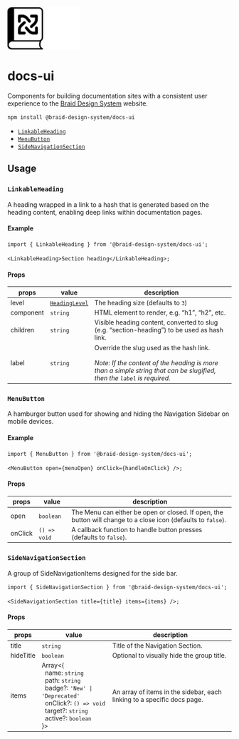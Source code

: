 <img src="https://raw.githubusercontent.com/seek-oss/braid-design-system/HEAD/packages/docs-ui/images/braid-docs-ui-logo.svg#gh-light-mode-only" alt="Braid Docs UI" title="Braid Docs UI" width="80px">
<img src="https://raw.githubusercontent.com/seek-oss/braid-design-system/HEAD/packages/docs-ui/images/braid-docs-ui-logo-inverted.svg#gh-dark-mode-only" alt="Braid Docs UI" title="Braid Docs UI" width="80px" />

# docs-ui

Components for building documentation sites with a consistent user experience to the [Braid Design System] website.

```bash
npm install @braid-design-system/docs-ui
```

- [`LinkableHeading`](#linkableheading)
- [`MenuButton`](#menubutton)
- [`SideNavigationSection`](#sidenavigationsection)

## Usage

### `LinkableHeading`

A heading wrapped in a link to a hash that is generated based on the heading content, enabling deep links within documentation pages.

#### Example

```tsx
import { LinkableHeading } from '@braid-design-system/docs-ui';

<LinkableHeading>Section heading</LinkableHeading>;
```

#### Props

| props     | value            | description                                                                                                                                                               |
| --------- | ---------------- | ------------------------------------------------------------------------------------------------------------------------------------------------------------------------- |
| level     | [`HeadingLevel`] | The heading size (defaults to `3`)                                                                                                                                        |
| component | `string`         | HTML element to render, e.g. &ldquo;h1&rdquo;, &ldquo;h2&rdquo;, etc.                                                                                                     |
| children  | `string`         | Visible heading content, converted to slug (e.g. &ldquo;section-heading&rdquo;) to be used as hash link.                                                                  |
| label     | `string`         | Override the slug used as the hash link.<br/><br/>_Note: If the content of the heading is more than a simple string that can be slugified, then the `label` is required._ |

### `MenuButton`

A hamburger button used for showing and hiding the Navigation Sidebar on mobile devices.

#### Example

```tsx
import { MenuButton } from '@braid-design-system/docs-ui';

<MenuButton open={menuOpen} onClick={handleOnClick} />;
```

#### Props

| props   | value        | description                                                                                                   |
| ------- | ------------ | ------------------------------------------------------------------------------------------------------------- |
| open    | `boolean`    | The Menu can either be open or closed. If open, the button will change to a close icon (defaults to `false`). |
| onClick | `() => void` | A callback function to handle button presses (defaults to `false`).                                           |

### `SideNavigationSection`

A group of SideNavigationItems designed for the side bar.

```tsx
import { SideNavigationSection } from '@braid-design-system/docs-ui';

<SideNavigationSection title={title} items={items} />;
```

#### Props

| props     | value                                                                                                                                                                                                                                    | description                                                             |
| --------- | ---------------------------------------------------------------------------------------------------------------------------------------------------------------------------------------------------------------------------------------- | ----------------------------------------------------------------------- |
| title     | `string`                                                                                                                                                                                                                                 | Title of the Navigation Section.                                        |
| hideTitle | `boolean`                                                                                                                                                                                                                                | Optional to visually hide the group title.                              |
| items     | Array<{<br/>&nbsp;&nbsp;name: `string`<br/>&nbsp;&nbsp;path: `string`<br/>&nbsp;&nbsp;badge?: `'New' \| 'Deprecated'`<br/>&nbsp;&nbsp;onClick?: `() => void`<br/>&nbsp;&nbsp;target?: `string`<br/>&nbsp;&nbsp;active?: `boolean`<br/>}> | An array of items in the sidebar, each linking to a specific docs page. |

[`HeadingLevel`]: https://seek-oss.github.io/braid-design-system/components/Heading
[Braid Design System]: https://seek-oss.github.io/braid-design-system/
